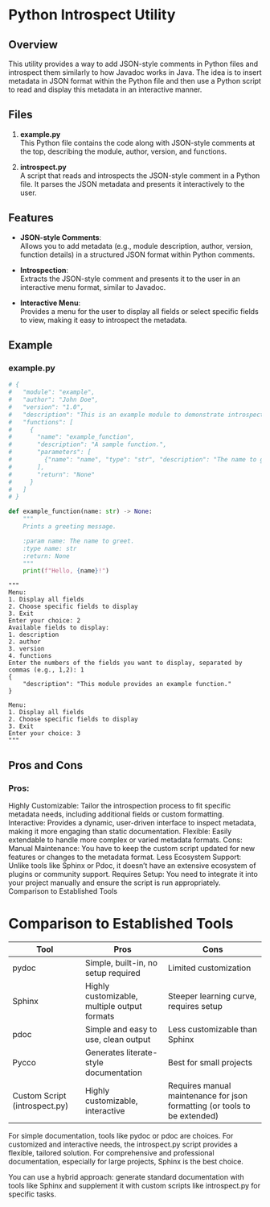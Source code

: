 # Python Introspect Utility

## Overview

This utility provides a way to add JSON-style comments in Python files and introspect them similarly to how Javadoc works in Java. The idea is to insert metadata in JSON format within the Python file and then use a Python script to read and display this metadata in an interactive manner.

## Files

1. **example.py**  
   This Python file contains the code along with JSON-style comments at the top, describing the module, author, version, and functions.

2. **introspect.py**  
   A script that reads and introspects the JSON-style comment in a Python file. It parses the JSON metadata and presents it interactively to the user.

## Features

- **JSON-style Comments**:  
  Allows you to add metadata (e.g., module description, author, version, function details) in a structured JSON format within Python comments.
  
- **Introspection**:  
  Extracts the JSON-style comment and presents it to the user in an interactive menu format, similar to Javadoc.
  
- **Interactive Menu**:  
  Provides a menu for the user to display all fields or select specific fields to view, making it easy to introspect the metadata.

## Example

### example.py
```python
# {
#   "module": "example",
#   "author": "John Doe",
#   "version": "1.0",
#   "description": "This is an example module to demonstrate introspection.",
#   "functions": [
#     {
#       "name": "example_function",
#       "description": "A sample function.",
#       "parameters": [
#         {"name": "name", "type": "str", "description": "The name to greet."}
#       ],
#       "return": "None"
#     }
#   ]
# }

def example_function(name: str) -> None:
    """
    Prints a greeting message.

    :param name: The name to greet.
    :type name: str
    :return: None
    """
    print(f"Hello, {name}!")

```

```
"""
Menu:
1. Display all fields
2. Choose specific fields to display
3. Exit
Enter your choice: 2
Available fields to display:
1. description
2. author
3. version
4. functions
Enter the numbers of the fields you want to display, separated by commas (e.g., 1,2): 1
{
    "description": "This module provides an example function."
}

Menu:
1. Display all fields
2. Choose specific fields to display
3. Exit
Enter your choice: 3
"""
```

## Pros and Cons
### Pros:
Highly Customizable: Tailor the introspection process to fit specific metadata needs, including additional fields or custom formatting.
Interactive: Provides a dynamic, user-driven interface to inspect metadata, making it more engaging than static documentation.
Flexible: Easily extendable to handle more complex or varied metadata formats.
Cons:
Manual Maintenance: You have to keep the custom script updated for new features or changes to the metadata format.
Less Ecosystem Support: Unlike tools like Sphinx or Pdoc, it doesn’t have an extensive ecosystem of plugins or community support.
Requires Setup: You need to integrate it into your project manually and ensure the script is run appropriately.
Comparison to Established Tools

# Comparison to Established Tools

| Tool                       | Pros                                                   | Cons                                |
|----------------------------|--------------------------------------------------------|-------------------------------------|
| pydoc                      | Simple, built-in, no setup required                    | Limited customization               |
| Sphinx                     | Highly customizable, multiple output formats           | Steeper learning curve, requires setup |
| pdoc                       | Simple and easy to use, clean output                   | Less customizable than Sphinx       |
| Pycco                      | Generates literate-style documentation                 | Best for small projects             |
| Custom Script (introspect.py) | Highly customizable, interactive                       | Requires manual maintenance for json formatting (or tools to be extended)|



For simple documentation, tools like pydoc or pdoc are choices. For customized and interactive needs, the introspect.py script provides a flexible, tailored solution. For comprehensive and professional documentation, especially for large projects, Sphinx is the best choice.

You can use a hybrid approach: generate standard documentation with tools like Sphinx and supplement it with custom scripts like introspect.py for specific tasks.

